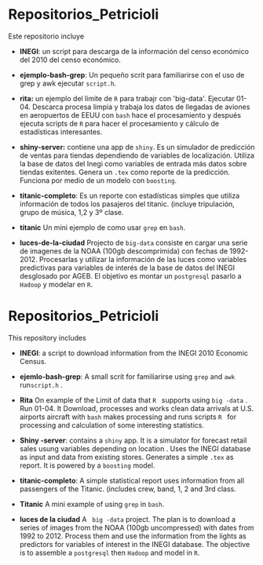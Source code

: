 Repositorios_Petricioli
===========

Este repositorio incluye 
  * **INEGI**: un script para descarga de la información del censo económico del 2010 del censo económico.
  
  * **ejemplo-bash-grep**: Un pequeño scrit para familiarirse con el uso de grep y awk ejecutar `script.h`.
  
  * **rita:** un ejemplo del límite de `R` para trabajr con 'big-data'. Ejecutar 01-04. Descarca procesa limpia y trabaja los datos de llegadas de aviones en aeropuertos de EEUU con `bash` hace el procesamiento y después ejecuta scripts de `R` para hacer el procesamiento y cálculo de estadísticas interesantes. 
  
  * **shiny-server:** contiene una app de `shiny`. Es un simulador de predicción de ventas para tiendas dependiendo de variables de localización. Utiliza la base de datos del Inegi como variables de entrada más datos sobre tiendas exitentes. Genera un `.tex` como reporte de la predicción. Funciona por medio de un modelo con `boosting`.
  
  * **titanic-completo**: Es un reporte con estadísticas simples que utiliza información de todos los pasajeros del titanic. (incluye tripulación, grupo de música, 1,2 y 3º clase.
  * **titanic** Un mini ejemplo de como usar `grep` en `bash`.
  
  * **luces-de-la-ciudad** Projecto de `big-data` consiste en cargar una serie de imagenes de la NOAA (100gb descomprimida) con fechas de 1992-2012. Procesarlas y utilizar la información de las luces como variables predictivas para variables de interés de la base de datos del INEGI desglosado por AGEB. El objetivo es montar un `postgresql` pasarlo a `Hadoop` y modelar en `R`.
  
Repositorios_Petricioli
===========

This repository includes
 * **INEGI**: a script to download information from the INEGI 2010 Economic Census.
 
 * **ejemlo-bash-grep**: A small scrit for familiarirse using `grep` and `awk` run`script.h` .
 
 * **Rita** On example of the Limit of data that `R ` supports using `big -data` . Run 01-04. It Download, processes and works clean data arrivals at U.S. airports aircraft with ` bash ` makes processing and runs scripts `R ` for processing and calculation of some interesting statistics.
 
* **Shiny -server**: contains a `shiny` app. It is a simulator for forecast retail sales usung variables depending on location . Uses the INEGI database as input and data from existing stores. Generates a simple `.tex` as report. It is powered by a `boosting` model.

* **titanic-completo**: A simple statistical report uses information from all passengers of the Titanic. (includes crew, band, 1, 2 and 3rd class.

* **Titanic** A mini example of using ` grep ` in ` bash `.

* **luces de la ciudad** A ` big -data` project. The plan is to download a series of images from the NOAA (100gb uncompressed) with dates from 1992 to 2012. Process them and use the information from the lights as predictors for variables of interest in the INEGI database. The objective is to assemble a `postgresql`  then `Hadoop` and model in `R`.



